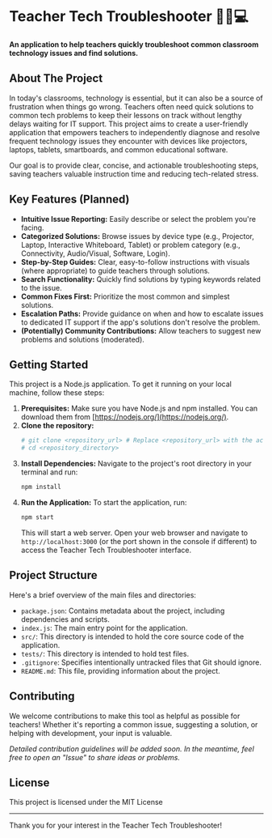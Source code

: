 # Teacher Tech Troubleshooter 🧑‍🏫💻

**An application to help teachers quickly troubleshoot common classroom technology issues and find solutions.**

## About The Project

In today's classrooms, technology is essential, but it can also be a source of frustration when things go wrong. Teachers often need quick solutions to common tech problems to keep their lessons on track without lengthy delays waiting for IT support. This project aims to create a user-friendly application that empowers teachers to independently diagnose and resolve frequent technology issues they encounter with devices like projectors, laptops, tablets, smartboards, and common educational software.

Our goal is to provide clear, concise, and actionable troubleshooting steps, saving teachers valuable instruction time and reducing tech-related stress.

## Key Features (Planned)

* **Intuitive Issue Reporting:** Easily describe or select the problem you're facing.
* **Categorized Solutions:** Browse issues by device type (e.g., Projector, Laptop, Interactive Whiteboard, Tablet) or problem category (e.g., Connectivity, Audio/Visual, Software, Login).
* **Step-by-Step Guides:** Clear, easy-to-follow instructions with visuals (where appropriate) to guide teachers through solutions.
* **Search Functionality:** Quickly find solutions by typing keywords related to the issue.
* **Common Fixes First:** Prioritize the most common and simplest solutions.
* **Escalation Paths:** Provide guidance on when and how to escalate issues to dedicated IT support if the app's solutions don't resolve the problem.
* **(Potentially) Community Contributions:** Allow teachers to suggest new problems and solutions (moderated).

## Getting Started

This project is a Node.js application. To get it running on your local machine, follow these steps:

1.  **Prerequisites:** Make sure you have Node.js and npm installed. You can download them from [https://nodejs.org/](https://nodejs.org/).
2.  **Clone the repository:**
    ```bash
    # git clone <repository_url> # Replace <repository_url> with the actual URL
    # cd <repository_directory>
    ```
3.  **Install Dependencies:** Navigate to the project's root directory in your terminal and run:
    ```bash
    npm install
    ```
4.  **Run the Application:** To start the application, run:
    ```bash
    npm start
    ```
    This will start a web server. Open your web browser and navigate to `http://localhost:3000` (or the port shown in the console if different) to access the Teacher Tech Troubleshooter interface.

## Project Structure

Here's a brief overview of the main files and directories:

-   `package.json`: Contains metadata about the project, including dependencies and scripts.
-   `index.js`: The main entry point for the application.
-   `src/`: This directory is intended to hold the core source code of the application.
-   `tests/`: This directory is intended to hold test files.
-   `.gitignore`: Specifies intentionally untracked files that Git should ignore.
-   `README.md`: This file, providing information about the project.

## Contributing

We welcome contributions to make this tool as helpful as possible for teachers! Whether it's reporting a common issue, suggesting a solution, or helping with development, your input is valuable.

_Detailed contribution guidelines will be added soon. In the meantime, feel free to open an "Issue" to share ideas or problems._

## License

This project is licensed under the MIT License

---

Thank you for your interest in the Teacher Tech Troubleshooter!
